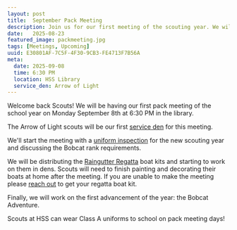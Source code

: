 ```yaml
---
layout: post
title:  September Pack Meeting
description: Join us for our first meeting of the scouting year. We will show the scouts how to perform a uniform inspection and then building Raingutter Regatta boats.
date:   2025-08-23
featured_image: packmeeting.jpg
tags: [Meetings, Upcoming]
uuid: E30801AF-7C5F-4F30-9CB3-FE4713F7B56A
meta:
  date: 2025-09-08
  time: 6:30 PM
  location: HSS Library
  service_den: Arrow of Light
---
```


Welcome back Scouts! We will be having our first pack meeting of the school year on Monday September 8th at 6:30 PM in the library.

The Arrow of Light scouts will be our first [service den](/docs/service-den) for this meeting.

We'll start the meeting with a [uniform inspection](/docs/uniforms) for the new scouting year and discussing the Bobcat rank requirements.

We will be distributing the [Raingutter Regatta](/2025/08/23/raingutter-regatta/) boat kits and starting to work on them in dens. Scouts will need to finish painting and decorating their boats at home after the meeting. If you are unable to make the meeting please [reach out](mailto:djd@davisca.org) to get your regatta boat kit.

Finally, we will work on the first advancement of the year: the Bobcat Adventure.

Scouts at HSS can wear Class A uniforms to school on pack meeting days!